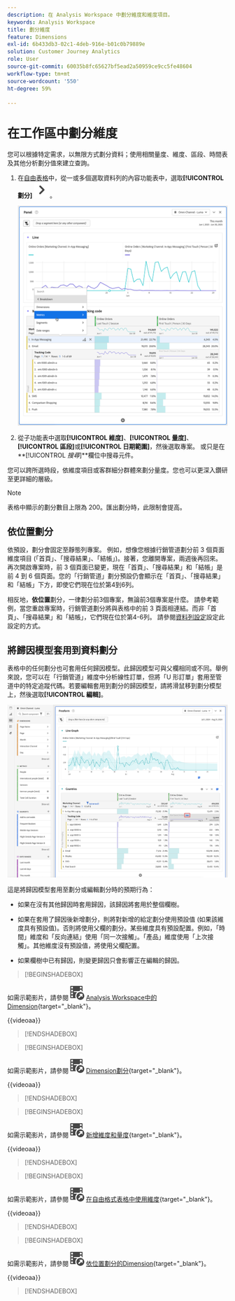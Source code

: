 ```yaml
---
description: 在 Analysis Workspace 中劃分維度和維度項目。
keywords: Analysis Workspace
title: 劃分維度
feature: Dimensions
exl-id: 6b433db3-02c1-4deb-916e-b01c0b79889e
solution: Customer Journey Analytics
role: User
source-git-commit: 60035b8fc65627bf5ead2a50959ce9cc5fe48604
workflow-type: tm+mt
source-wordcount: '550'
ht-degree: 59%

---
```


# 在工作區中劃分維度

您可以根據特定需求，以無限方式劃分資料；使用相關量度、維度、區段、時間表及其他分析劃分值來建立查詢。

1. 在[自由表格](/help/analysis-workspace/visualizations/freeform-table/freeform-table.md)中，從一或多個選取資料列的內容功能表中，選取&#x200B;**[!UICONTROL 劃分]** ![V形右側](/help/assets/icons/ChevronRight.svg)。

   ![顯示從選取專案建立警示的步驟結果。](assets/breakdown.png)

1. 從子功能表中選取&#x200B;**[!UICONTROL 維度]**、**[!UICONTROL 量度]**、**[!UICONTROL 區段]**&#x200B;或&#x200B;**[!UICONTROL 日期範圍]**，然後選取專案。 或只是在&#x200B;**[!UICONTROL *搜尋&#x200B;*]**欄位中搜尋元件。

您可以跨所選時段，依維度項目或客群細分群體來劃分量度。您也可以更深入鑽研至更詳細的層級。

>[!NOTE]
>
>表格中顯示的劃分數目上限為 200。匯出劃分時，此限制會提高。

## 依位置劃分

依預設，劃分會固定至靜態列專案。 例如，想像您根據行銷管道劃分前 3 個頁面維度項目 (「首頁」、「搜尋結果」、「結帳」)。接著，您離開專案，兩週後再回來。再次開啟專案時，前 3 個頁面已變更，現在「首頁」、「搜尋結果」和「結帳」是前 4 到 6 個頁面。您的「行銷管道」劃分預設仍會顯示在「首頁」、「搜尋結果」和「結帳」下方，即使它們現在位於第4到6列。

相反地，**依位置**&#x200B;劃分，一律劃分前3個專案，無論前3個專案是什麼。 請參考範例，當您重啟專案時，行銷管道劃分將與表格中的前 3 頁面相連結。而非「首頁」、「搜尋結果」和「結帳」，它們現在位於第4-6列。 請參閱[資料列設定](/help/analysis-workspace/visualizations/freeform-table/column-row-settings/table-settings.md)設定此設定的方式。



## 將歸因模型套用到資料劃分

表格中的任何劃分也可套用任何歸因模型。此歸因模型可與父欄相同或不同。舉例來說，您可以在「行銷管道」維度中分析線性訂單，但將「U 形訂單」套用至管道中的特定追蹤代碼。若要編輯套用到劃分的歸因模型，請將滑鼠移到劃分模型上，然後選取&#x200B;**[!UICONTROL 編輯]**。

![顯示劃分設定的訂單歸因比較](assets/breakdown-attribution.png)

這是將歸因模型套用至劃分或編輯劃分時的預期行為：

* 如果在沒有其他歸因時套用歸因，該歸因將套用於整個欄樹。

* 如果在套用了歸因後新增劃分，則將對新增的給定劃分使用預設值 (如果該維度具有預設值)。否則將使用父欄的劃分。某些維度具有預設配置。例如，「時間」維度和「反向連結」使用「同一次接觸」。「產品」維度使用「上次接觸」。其他維度沒有預設值，將使用父欄配置。

* 如果欄樹中已有歸因，則變更歸因只會影響正在編輯的歸因。

>[!BEGINSHADEBOX]

如需示範影片，請參閱![VideoCheckout](/help/assets/icons/VideoCheckedOut.svg) [Analysis Workspace中的Dimension](https://video.tv.adobe.com/v/23971?quality=12&learn=on){target="_blank"}。

{{videoaa}}

>[!ENDSHADEBOX]


>[!BEGINSHADEBOX]

如需示範影片，請參閱![VideoCheckout](/help/assets/icons/VideoCheckedOut.svg) [Dimension劃分](https://video.tv.adobe.com/v/23969?quality=12&learn=on){target="_blank"}。

{{videoaa}}

>[!ENDSHADEBOX]


>[!BEGINSHADEBOX]

如需示範影片，請參閱![VideoCheckout](/help/assets/icons/VideoCheckedOut.svg) [新增維度和量度](https://video.tv.adobe.com/v/30606?quality=12&learn=on){target="_blank"}。

{{videoaa}}

>[!ENDSHADEBOX]


>[!BEGINSHADEBOX]

如需示範影片，請參閱![VideoCheckout](/help/assets/icons/VideoCheckedOut.svg) [在自由格式表格中使用維度](https://video.tv.adobe.com/v/40179?quality=12&learn=on){target="_blank"}。

{{videoaa}}

>[!ENDSHADEBOX]


>[!BEGINSHADEBOX]

如需示範影片，請參閱![VideoCheckedOut](/help/assets/icons/VideoCheckedOut.svg) [依位置劃分的Dimension](https://video.tv.adobe.com/v/24033){target="_blank"}。

{{videoaa}}

>[!ENDSHADEBOX]



